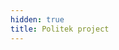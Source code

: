 ```yaml
---
hidden: true
title: Politek project
---
```

<!-- You are viewing the front-end component library for 24 ways.

### Component categories

  * **Common:** Components `c-*` that may appear anywhere on the site
  * **Global:** Components `c-*` that appear on every page on the site
  * **Layout:** Components `l-*` concerned with macro layout
  * **Scopes:** Components `s-*` used to style scoped areas of content
  * **Utilities:** Components `u-*` with a single purpose and specific role
  * **Templates:** Templates for particular page types -->
